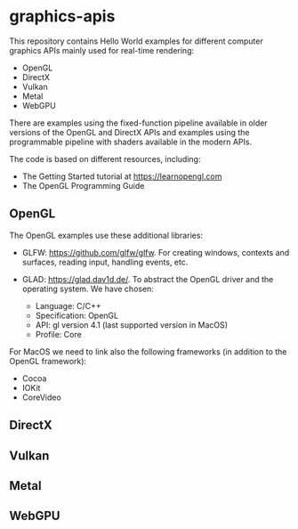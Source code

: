 # graphics-apis

This repository contains Hello World examples for different computer graphics APIs mainly used for real-time rendering:

- OpenGL
- DirectX
- Vulkan
- Metal
- WebGPU

There are examples using the fixed-function pipeline available in older versions of the OpenGL and DirectX APIs and examples using the programmable pipeline with shaders available in the modern APIs.

The code is based on different resources, including:

- The Getting Started tutorial at https://learnopengl.com
- The OpenGL Programming Guide

## OpenGL 

The OpenGL examples use these additional libraries:

- GLFW: https://github.com/glfw/glfw. For creating windows, contexts and surfaces, reading input, handling events, etc.

- GLAD: https://glad.dav1d.de/. To abstract the OpenGL driver and the operating system. We have chosen:

   - Language: C/C++
   - Specification: OpenGL
   - API: gl version 4.1 (last supported version in MacOS)
   - Profile: Core

For MacOS we need to link also the following frameworks (in addition to the OpenGL framework):

- Cocoa
- IOKit
- CoreVideo

## DirectX


## Vulkan


## Metal


## WebGPU